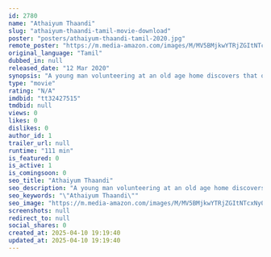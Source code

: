 ```yaml
---
id: 2780
name: "Athaiyum Thaandi"
slug: "athaiyum-thaandi-tamil-movie-download"
poster: "posters/athaiyum-thaandi-tamil-2020.jpg"
remote_poster: "https://m.media-amazon.com/images/M/MV5BMjkwYTRjZGItNTcxNy00ZDg2LTk5YzQtMDhmMTMyYjU5YzIyXkEyXkFqcGdeQXVyNTQ5ODMzODg@._V1_SX300.jpg"
original_language: "Tamil"
dubbed_in: null
released_date: "12 Mar 2020"
synopsis: "A young man volunteering at an old age home discovers that one of the occupants there is his grandfather who is terminally ill. He begins to get close to his grandfather and is determined to fulfill all his dreams."
type: "movie"
rating: "N/A"
imdbid: "tt32427515"
tmdbid: null
views: 0
likes: 0
dislikes: 0
author_id: 1
trailer_url: null
runtime: "111 min"
is_featured: 0
is_active: 1
is_comingsoon: 0
seo_title: "Athaiyum Thaandi"
seo_description: "A young man volunteering at an old age home discovers that one of the occupants there is his grandfather who is terminally ill. He begins to get close to his grandfather and is determined to fulfill all his dreams."
seo_keywords: "\"Athaiyum Thaandi\""
seo_image: "https://m.media-amazon.com/images/M/MV5BMjkwYTRjZGItNTcxNy00ZDg2LTk5YzQtMDhmMTMyYjU5YzIyXkEyXkFqcGdeQXVyNTQ5ODMzODg@._V1_SX300.jpg"
screenshots: null
redirect_to: null
social_shares: 0
created_at: 2025-04-10 19:19:40
updated_at: 2025-04-10 19:19:40
---
```



